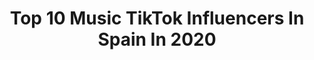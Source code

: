 ---
title: Top 10 Music TikTok Influencers In Spain In 2020
description: >-
  Find top music TikTok influencers in Spain in 2020. Most popular hashtags: #love #meninblack #greenscreen #hiphop.
platform: TikTok
profiles:
  - username: "_ainhoahdezz"
    fullname: >-
      Ainhoa hdezz
    location: "Spain"
    followers: 103507
    engagement: 2755
    commentsToLikes: 0.050874
    id: ck903td8tdoxs0j78p1rfbdoz
    verified: false
    hashtags: "#trend, #saixetrend"
  - username: "lunathecatchan"
    fullname: >-
      Luna the Cat
    location: "Spain"
    followers: 158277
    engagement: 2027
    commentsToLikes: 0.044286
    id: cka0kv38sobbm0i78nadmovrm
    verified: false
    hashtags: "#th0ttime, #nekogirl, #egirlmakeup, #occosplay"
  - username: "johannsanchez1"
    fullname: >-
      Johann Sanchez
    location: "Spain"
    followers: 419903
    engagement: 1828
    commentsToLikes: 0.015366
    id: ck8s83y60rwl30j78a1y4dpnt
    verified: false
    hashtags: "#guitarra"
  - username: "topalejo"
    fullname: >-
      topalejo
    location: "Spain"
    followers: 295278
    engagement: 1739
    commentsToLikes: 0.013218
    id: ckaij8d7kdwsg0i781yrpvvdl
    verified: true
    hashtags: "#music, #theclub"
  - username: "eldesvangamer"
    fullname: >-
      El Desván Gamer
    location: "Spain"
    followers: 18240
    engagement: 1213
    commentsToLikes: 0.144298
    id: ck9bws2r8m6fw0j78um26upr4
    verified: false
    hashtags: "#tiktok, #tengoganasdeti, #lucifer, #actingaudios"
  - username: "aidamartorell"
    fullname: >-
      Aida Martorell
    location: "Spain"
    followers: 1151534
    engagement: 1935
    commentsToLikes: 0.007850
    id: cka6oqk5zgluu0i78m7wdc9xm
    verified: true
    hashtags: "#yonomecotizochallenge, #reaccionar"
  - username: "el_drezz"
    fullname: >-
      drezz ✪
    location: "Spain"
    followers: 2052
    engagement: 520
    commentsToLikes: 0.130488
    id: ckacimtgd41790i78ssdtvv5x
    verified: false
    hashtags: "#riprapper, #rapgod, #musicalatina, #buenaenergia"
  - username: "juliojoseph1"
    fullname: >-
      Julio Joseph
    location: "Spain"
    followers: 3189
    engagement: 791
    commentsToLikes: 0.071963
    id: cka6pqj57kjpj0i78jqd48rpe
    verified: false
    hashtags: "#theater, #stage, #losquintana, #morph"
  - username: "pepetimarieta"
    fullname: >-
      Pepet i marieta
    location: "Spain"
    followers: 2884
    engagement: 809
    commentsToLikes: 0.041211
    id: ck9001ier9tsg0j78ct2rq9vz
    verified: false
    hashtags: "#meaburro, #ladosalvaje, #queanimaleres, #normalversus"
  - username: "sevntxxn"
    fullname: >-
      chocopriski
    location: "Spain"
    followers: 2471
    engagement: 1348
    commentsToLikes: 0.018700
    id: ckaij82x1du130i78xn39w3n8
    verified: false
    hashtags: "#noidea, #trap, #love, #finalinesperado"
---